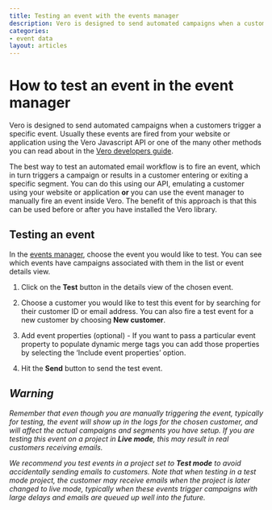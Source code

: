 ```yaml
---
title: Testing an event with the events manager
description: Vero is designed to send automated campaigns when a customers trigger a specific event. Usually these events are fired from your website or application using the Vero Javascript API or one of the many other methods you can read about in the Vero developers guide.
categories:
- event data
layout: articles
---
```


# How to test an event in the event manager

Vero is designed to send automated campaigns when a customers trigger a specific event. Usually these events are fired from your website or application using the Vero Javascript API or one of the many other methods you can read about in the [Vero developers guide]({{site.data.links.vero_api}}). 

The best way to test an automated email workflow is to fire an event, which in turn triggers a campaign or results in a customer entering or exiting a specific segment. You can do this using our API, emulating a customer using your website or application **or** you can use the event manager to manually fire an event inside Vero. The benefit of this approach is that this can be used before or after you have installed the Vero library. 

## Testing an event

In the [events manager]({{site.data.links.event.event-manager}}), choose the event you would like to test. You can see which events have campaigns associated with them in the list or event details view. 

1. Click on the **Test** button in the details view of the chosen event.

2. Choose a customer you would like to test this event for by searching for their customer ID or email address. You can also fire a test event for a new customer by choosing **New customer**.

3. Add event properties (optional) - If you want to pass a particular event property to populate dynamic merge tags you can add those properties by selecting the ‘Include event properties’ option.

4. Hit the **Send** button to send the test event.

## *Warning* 

*Remember that even though you are manually triggering the event, typically for testing, the event will show up in the logs for the chosen customer, and will affect the actual campaigns and segments you have setup. If you are testing this event on a project in **Live mode**, this may result in real customers receiving emails.*

*We recommend you test events in a project set to **Test mode** to avoid accidentally sending emails to customers. Note that when testing in a test mode project, the customer may receive emails when the project is later changed to live mode, typically when these events trigger campaigns with large delays and emails are queued up well into the future.*